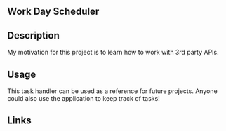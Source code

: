## Work Day Scheduler

## Description

My motivation for this project is to learn how to work with 3rd party APIs.

## Usage

This task handler can be used as a reference for future projects. Anyone could also use the application to keep track of tasks!

## Links

